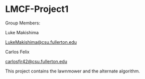 # LMCF-Project1
Group Members:

Luke Makishima

LukeMakishima@csu.fullerton.edu



Carlos Felix

carlosfjr42@csu.fullerton.edu



This project contains the lawnmower and the alternate algorithm.
